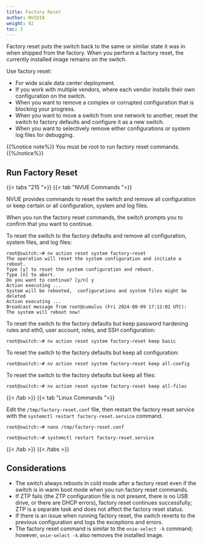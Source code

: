 ```yaml
---
title: Factory Reset
author: NVIDIA
weight: 92
toc: 3
---
```

Factory reset puts the switch back to the same or similar state it was in when shipped from the factory. When you perform a factory reset, the currently installed image remains on the switch.

Use factory reset:
- For wide scale data center deployment.
- If you work with multiple vendors, where each vendor installs their own configuration on the switch.
- When you want to remove a complex or corrupted configuration that is blocking your progress.
- When you want to move a switch from one network to another, reset the switch to factory defaults and configure it as a new switch.
- When you want to selectively remove either configurations or system log files for debugging.

{{%notice note%}}
You must be root to run factory reset commands.
{{%/notice%}}

## Run Factory Reset

{{< tabs "215 ">}}
{{< tab "NVUE Commands ">}}

NVUE provides commands to reset the switch and remove all configuration or keep certain or all configuration, system and log files.

When you run the factory reset commands, the switch prompts you to confirm that you want to continue.

To reset the switch to the factory defaults and remove all configuration, system files, and log files:

```
root@switch:~# nv action reset system factory-reset
The operation will reset the system configuration and initiate a reboot. 
Type [y] to reset the system configuration and reboot. 
Type [n] to abort. 
Do you want to continue? [y/n] y 
Action executing ... 
System will be rebooted,  configurations and system files might be deleted 
Action executing ... 
Broadcast message from root@cumulus (Fri 2024-08-09 17:12:02 UTC): 
The system will reboot now! 
```

To reset the switch to the factory defaults but keep password hardening rules and eth0, user account, roles, and SSH configuration:

```
root@switch:~# nv action reset system factory-reset keep basic 
```

To reset the switch to the factory defaults but keep all configuration:

```
root@switch:~# nv action reset system factory-reset keep all-config 
```

To reset the switch to the factory defaults but keep all files:

```
root@switch:~# nv action reset system factory-reset keep all-files
```

{{< /tab >}}
{{< tab "Linux Commands ">}}

Edit the `/tmp/factory-reset.conf` file, then restart the factory reset service with the `systemctl restart factory-reset.service` command.

```
root@switch:~# nano /tmp/factory-reset.conf
```

```
root@switch:~# systemctl restart factory-reset.service
```

{{< /tab >}}
{{< /tabs >}}

## Considerations

- The switch always reboots in cold mode after a factory reset even if the switch is in warm boot mode when you run factory reset commands.
- If ZTP fails (the ZTP configuration file is not present, there is no USB drive, or there are DHCP errors), factory reset continues successfully; ZTP is a separate task and does not affect the factory reset status.
- If there is an issue when running factory reset, the switch reverts to the previous configuration and logs the exceptions and errors.
- The factory reset command is similar to the `onie-select -k` command; however, `onie-select -k` also removes the installed image.  
